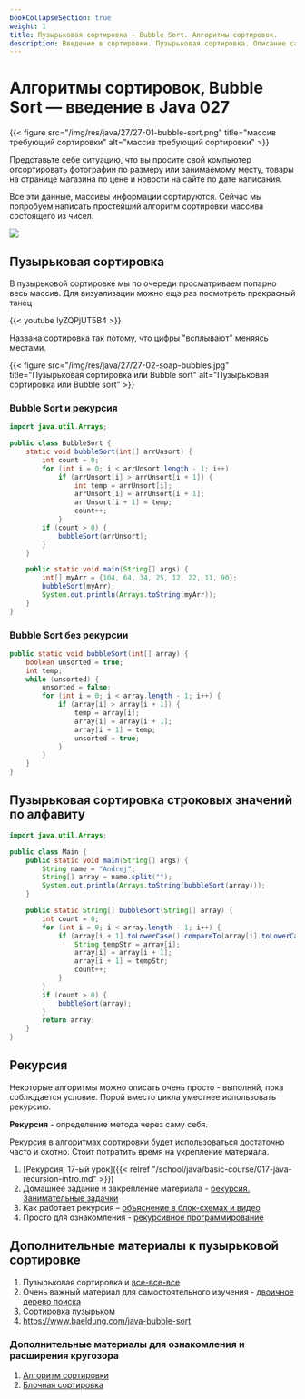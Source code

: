 ```yaml
---
bookCollapseSection: true
weight: 1
title: Пузырьковая сортировка — Bubble Sort. Алгоритмы сортировок.
description: Введение в сортировки. Пузырьковая сортировка. Описание самой простой сортировки.
---
```


# Алгоритмы сортировок, Bubble Sort — введение в Java 027

{{< figure src="/img/res/java/27/27-01-bubble-sort.png" title="массив требующий сортировки" alt="массив требующий сортировки" >}}

Представьте себе ситуацию, что вы просите свой компьютер отсортировать фотографии по размеру или занимаемому месту, товары на странице магазина по цене и новости на сайте по дате написания.

Все эти данные, массивы информации сортируются. Сейчас мы попробуем написать простейший алгоритм сортировки массива состоящего из чисел.

![](https://upload.wikimedia.org/wikipedia/commons/c/c8/Bubble-sort-example-300px.gif)

## Пузырьковая сортировка

В пузырьковой сортировке мы по очереди просматриваем попарно весь массив. Для визуализации можно ещэ раз посмотреть прекрасный танец

{{< youtube lyZQPjUT5B4 >}}

Названа сортировка так потому, что цифры "всплывают" меняясь местами.
 
 {{< figure src="/img/res/java/27/27-02-soap-bubbles.jpg" title="Пузырьковая сортировка или Bubble sort" alt="Пузырьковая сортировка или Bubble sort" >}}

### Bubble Sort и рекурсия

```Java
import java.util.Arrays;

public class BubbleSort {
	static void bubbleSort(int[] arrUnsort) {
		int count = 0;
		for (int i = 0; i < arrUnsort.length - 1; i++)
			if (arrUnsort[i] > arrUnsort[i + 1]) {
				int temp = arrUnsort[i];
				arrUnsort[i] = arrUnsort[i + 1];
				arrUnsort[i + 1] = temp;
				count++;
			}
		if (count > 0) {
			bubbleSort(arrUnsort);
		}
	}

	public static void main(String[] args) {
		int[] myArr = {104, 64, 34, 25, 12, 22, 11, 90};
		bubbleSort(myArr);
		System.out.println(Arrays.toString(myArr));
	}
}
```


### Bubble Sort без рекурсии

```java
public static void bubbleSort(int[] array) {
    boolean unsorted = true;
    int temp;
    while (unsorted) {
        unsorted = false;
        for (int i = 0; i < array.length - 1; i++) {
            if (array[i] > array[i + 1]) {
                temp = array[i];
                array[i] = array[i + 1];
                array[i + 1] = temp;
                unsorted = true;
            }
        }
    }
}
```

## Пузырьковая сортировка строковых значений по алфавиту

```java
import java.util.Arrays;

public class Main {
    public static void main(String[] args) {
        String name = "Andrej";
        String[] array = name.split("");
        System.out.println(Arrays.toString(bubbleSort(array)));
    }

    public static String[] bubbleSort(String[] array) {
        int count = 0;
        for (int i = 0; i < array.length - 1; i++) {
            if (array[i + 1].toLowerCase().compareTo(array[i].toLowerCase()) < 0) {
                String tempStr = array[i];
                array[i] = array[i + 1];
                array[i + 1] = tempStr;
                count++;
            }
        }
        if (count > 0) {
            bubbleSort(array);
        }
        return array;
    }
}
```

## Рекурсия

Некоторые алгоритмы можно описать очень просто - выполняй, пока соблюдается условие. Порой вместо цикла уместнее использовать рекурсию.

**Рекурсия** - определение метода через саму себя. 

Рекурсия в алгоритмах сортировки будет использоваться достаточно часто и охотно. Стоит потратить время на укрепление материала. 

1. [Рекурсия, 17-ый урок]({{< relref "/school/java/basic-course/017-java-recursion-intro.md" >}})
2. Домашнее задание и закрепление материала - [рекурсия. Занимательные задачки](https://habr.com/ru/post/275813/)
3. Как работает рекурсия – [объяснение в блок-схемах и видео](https://habr.com/ru/post/337030/)
4. Просто для ознакомления - [рекурсивное программирование](https://medium.com/nuances-of-programming/%D1%80%D0%B5%D0%BA%D1%83%D1%80%D1%81%D0%B8%D0%B2%D0%BD%D0%BE%D0%B5-%D0%BF%D1%80%D0%BE%D0%B3%D1%80%D0%B0%D0%BC%D0%BC%D0%B8%D1%80%D0%BE%D0%B2%D0%B0%D0%BD%D0%B8%D0%B5-74c03b764d38)

## Дополнительные материалы к пузырьковой сортировке

1. Пузырьковая сортировка и [все-все-все](https://habr.com/ru/post/204600/)
2. Очень важный материал для самостоятельного изучения - [двоичное дерево поиска](https://ru.wikipedia.org/wiki/%D0%94%D0%B2%D0%BE%D0%B8%D1%87%D0%BD%D0%BE%D0%B5_%D0%B4%D0%B5%D1%80%D0%B5%D0%B2%D0%BE_%D0%BF%D0%BE%D0%B8%D1%81%D0%BA%D0%B0)
3. [Сортировка пузырьком](https://ru.wikipedia.org/wiki/%D0%A1%D0%BE%D1%80%D1%82%D0%B8%D1%80%D0%BE%D0%B2%D0%BA%D0%B0_%D0%BF%D1%83%D0%B7%D1%8B%D1%80%D1%8C%D0%BA%D0%BE%D0%BC)
4. https://www.baeldung.com/java-bubble-sort

### Дополнительные материалы для ознакомления и расширения кругозора

1. [Алгоритм сортировки](https://ru.wikipedia.org/wiki/%D0%90%D0%BB%D0%B3%D0%BE%D1%80%D0%B8%D1%82%D0%BC_%D1%81%D0%BE%D1%80%D1%82%D0%B8%D1%80%D0%BE%D0%B2%D0%BA%D0%B8)
2. [Блочная сортировка](https://ru.wikipedia.org/wiki/%D0%91%D0%BB%D0%BE%D1%87%D0%BD%D0%B0%D1%8F_%D1%81%D0%BE%D1%80%D1%82%D0%B8%D1%80%D0%BE%D0%B2%D0%BA%D0%B0)



